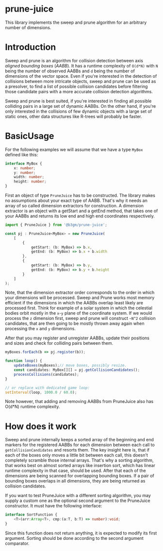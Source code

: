 prune-juice
===========

This library implements the sweep and prune algorithm for an arbitrary number
of dimensions.


Introduction
============

Sweep and prune is an algorithm for collision detection between axis *aligned
bounding boxes* (*AABB*). It has a runtime complexity of `O(d*N)` with `N` being
the
number of observed AABBs and `d` being the number of dimensions of the vector
space. Even if you're interested in the detection of collisions between more
intricate objects, sweep and prune can be used as a presolver, to find a list
of possible collision candidates before filtering those candidate pairs with a
more accurate collision detection algorithms.

Sweep and prune is best suited, if you're interested in finding all possible
colliding pairs in a large set of dynamic AABBs. On the other hand, if you're
only interested in the collisions of few dynamic objects with a large set of
static ones, other data structures like R-trees will probably be faster.

BasicUsage
==========

For the following examples we will assume that we have a type `MyBox` defined
like this:

```typescript
interface MyBox {
    x: number;
    y: number;
    width: number;
    height: number;
}
```

First an object of type `PruneJuice` has to be constructed. The library makes
no assumptions about your exact type of AABB. That's why it needs an array of
so called dimension extractors for construction. A dimension extractor is an
object with a getStart and a getEnd method, that takes one of your AABBs and
returns its low end and high end coordinates respectively.

```typescript
import { PruneJuice } from '@b3gm/prune-juice';

const pj : PruneJuice<MyBox> = new PruneJuice(
    [
        {
            getStart: (b: MyBox) => b.x,
            getEnd: (b: MyBox) => b.x + b.width
        },
        {
            getStart: (b: MyBox) => b.y,
            getEnd: (b: MyBox) => b.y + b.height
        }
    ]
);
```

Note, that the dimension extractor order corresponds to the order in which
your dimensions will be processed. Sweep and Prune works most memory efficient
if the dimensions in which the AABBs overlap least likely are processed first.
Think for example of a solar system in which the celestial bodies orbit mostly
in the `x`-`y` plane of the coordinate system. If we would process the `z` dimension
first, sweep and prune will construct `~N^2` collision candidates, that are then
going to be mostly thrown away again when processing the `x` and `y` dimensions.

After that you may register and unregister AABBs, update their positions and
sizes and check for colliding pairs between them.

```typescript
myBoxes.forEach(b => pj.register(b));

function loop() {
    updateBoxes(myBoxes);// move boxes, possibly resize.
    const candidates: MyBox[][] = pj.getCollisionCandidates();
    processCollisions(candidates);
}

// or replace with dedicated game loop:
setInterval(loop, 1000.0 / 60.0);
```

Note however, that adding and removing AABBs from PruneJuice also has O(d*N)
runtime complexity.

How does it work
================

Sweep and prune internally keeps a sorted array of the beginning and end markers
for the registered AABBs for each dimension between each call to
`getCollisionCandidates` and resorts them. The key insight here is, that if
each of the boxes only moves a little bit between each call, this doesn't
completely scramble those internal arrays. That's why a sorting algorithm, that
works best on almost sorted arrays like insertion sort, which has linear
runtime complexity in that case, should be used. After that each of the
dimensions are being scanned for overlapping bounding boxes. If a pair of
bounding boxes overlaps in all dimensions, they are being returned as collision
candidates.

If you want to test PruneJuice with a different sorting algorithm, you may
supply a custom one as the optional second argument to the PruneJuice 
constructor. It must have the following interface:

```typescript
interface SortFunction {
    <T>(arr:Array<T>, cmp:(a:T, b:T) => number):void;
}
```

Since this function does not return anything, it is expected to modify its
first argument. Sorting should be done according to the second argument
comparator.
